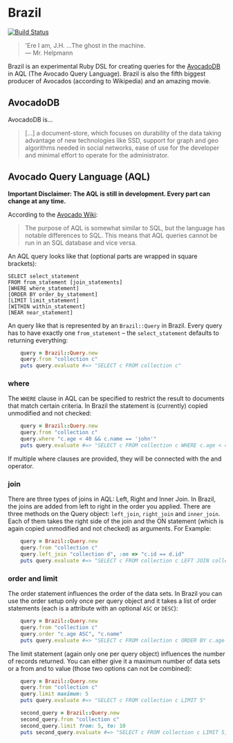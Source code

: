 # Brazil

[![Build Status](https://secure.travis-ci.org/moonglum/Brazil.png?branch=master)](http://travis-ci.org/moonglum/Brazil)

> 'Ere I am, J.H. ...The ghost in the machine.   
  &mdash; Mr. Helpmann

Brazil is an experimental Ruby DSL for creating queries for the [AvocadoDB](https://github.com/triAGENS/AvocadoDB) in AQL (The Avocado Query Language). Brazil is also the fifth biggest producer of Avocados (according to Wikipedia) and an amazing movie.

## AvocadoDB

AvocadoDB is...

> [...] a document-store, which focuses on durability of the data taking advantage of new technologies like SSD, support for graph and geo algorithms needed in social networks, ease of use for the developer and minimal effort to operate for the administrator.

## Avocado Query Language (AQL)

**Important Disclaimer: The AQL is still in development. Every part can change at any time.**

According to the [Avocado Wiki](https://github.com/triAGENS/AvocadoDB/wiki/AQL):

> The purpose of AQL is somewhat similar to SQL, but the language has notable differences to SQL. This means that AQL queries cannot be run in an SQL database and vice versa.

An AQL query looks like that (optional parts are wrapped in square brackets):

    SELECT select_statement
    FROM from_statement [join_statements]
    [WHERE where_statement]
    [ORDER BY order_by_statement]
    [LIMIT limit_statement]
    [WITHIN within_statement]
    [NEAR near_statement]

An query like that is represented by an `Brazil::Query` in Brazil. Every query has to have exactly one `from_statement` – the `select_statement` defaults to returning everything:

```ruby
    query = Brazil::Query.new 
    query.from "collection c"
    puts query.evaluate #=> "SELECT c FROM collection c"
```

### where

The `WHERE` clause in AQL can be specified to restrict the result to documents that match certain criteria. In Brazil the statement is (currently) copied unmodified and not checked:

```ruby
    query = Brazil::Query.new 
    query.from "collection c"
	query.where "c.age < 40 && c.name == 'john'"
    puts query.evaluate #=> "SELECT c FROM collection c WHERE c.age < 40 && c.name == 'john'"
```

If multiple where clauses are provided, they will be connected with the and operator.

### join

There are three types of joins in AQL: Left, Right and Inner Join. In Brazil, the joins are added from left to right in the order you applied. There are three methods on the Query object: `left_join`, `right_join` and `inner_join`. Each of them takes the right side of the join and the ON statement (which is again copied unmodified and not checked) as arguments. For Example:

```ruby
    query = Brazil::Query.new 
    query.from "collection c"
	query.left_join "collection d", :on => "c.id == d.id"
    puts query.evaluate #=> "SELECT c FROM collection c LEFT JOIN collection d ON (c.id == d.id)"
```

### order and limit

The order statement influences the order of the data sets. In Brazil you can use the order setup only once per query object and it takes a list of order statements (each is a attribute with an optional `ASC` or `DESC`):

```ruby
    query = Brazil::Query.new 
    query.from "collection c"
	query.order "c.age ASC", "c.name"
    puts query.evaluate #=> "SELECT c FROM collection c ORDER BY c.age ASC, c.name"
```

The limit statement (again only one per query object) influences the number of records returned. You can either give it a maximum number of data sets or a from and to value (those two options can not be combined):

```ruby
    query = Brazil::Query.new 
    query.from "collection c"
	query.limit maximum: 5
    puts query.evaluate #=> "SELECT c FROM collection c LIMIT 5"

    second_query = Brazil::Query.new 
    second_query.from "collection c"
	second_query.limit from: 5, to: 10
    puts second_query.evaluate #=> "SELECT c FROM collection c LIMIT 5, 10"
```
